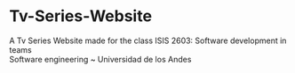 # Tv-Series-Website
A Tv Series Website made for the class ISIS 2603: Software development in teams <br>
Software engineering ~ Universidad de los Andes
